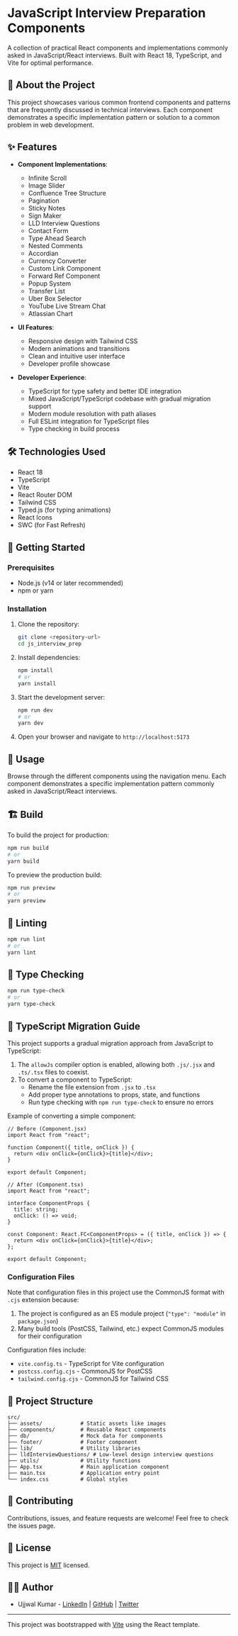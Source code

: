 # JavaScript Interview Preparation Components

A collection of practical React components and implementations commonly asked in JavaScript/React interviews. Built with React 18, TypeScript, and Vite for optimal performance.

## 🚀 About the Project

This project showcases various common frontend components and patterns that are frequently discussed in technical interviews. Each component demonstrates a specific implementation pattern or solution to a common problem in web development.

## ✨ Features

- **Component Implementations**:

  - Infinite Scroll
  - Image Slider
  - Confluence Tree Structure
  - Pagination
  - Sticky Notes
  - Sign Maker
  - LLD Interview Questions
  - Contact Form
  - Type Ahead Search
  - Nested Comments
  - Accordian
  - Currency Converter
  - Custom Link Component
  - Forward Ref Component
  - Popup System
  - Transfer List
  - Uber Box Selector
  - YouTube Live Stream Chat
  - Atlassian Chart

- **UI Features**:

  - Responsive design with Tailwind CSS
  - Modern animations and transitions
  - Clean and intuitive user interface
  - Developer profile showcase

- **Developer Experience**:
  - TypeScript for type safety and better IDE integration
  - Mixed JavaScript/TypeScript codebase with gradual migration support
  - Modern module resolution with path aliases
  - Full ESLint integration for TypeScript files
  - Type checking in build process

## 🛠️ Technologies Used

- React 18
- TypeScript
- Vite
- React Router DOM
- Tailwind CSS
- Typed.js (for typing animations)
- React Icons
- SWC (for Fast Refresh)

## 🚀 Getting Started

### Prerequisites

- Node.js (v14 or later recommended)
- npm or yarn

### Installation

1. Clone the repository:

   ```bash
   git clone <repository-url>
   cd js_interview_prep
   ```

2. Install dependencies:

   ```bash
   npm install
   # or
   yarn install
   ```

3. Start the development server:

   ```bash
   npm run dev
   # or
   yarn dev
   ```

4. Open your browser and navigate to `http://localhost:5173`

## 📖 Usage

Browse through the different components using the navigation menu. Each component demonstrates a specific implementation pattern commonly asked in JavaScript/React interviews.

## 🏗️ Build

To build the project for production:

```bash
npm run build
# or
yarn build
```

To preview the production build:

```bash
npm run preview
# or
yarn preview
```

## 🧪 Linting

```bash
npm run lint
# or
yarn lint
```

## 🧪 Type Checking

```bash
npm run type-check
# or
yarn type-check
```

## 🧩 TypeScript Migration Guide

This project supports a gradual migration approach from JavaScript to TypeScript:

1. The `allowJs` compiler option is enabled, allowing both `.js/.jsx` and `.ts/.tsx` files to coexist.
2. To convert a component to TypeScript:
   - Rename the file extension from `.jsx` to `.tsx`
   - Add proper type annotations to props, state, and functions
   - Run type checking with `npm run type-check` to ensure no errors

Example of converting a simple component:

```tsx
// Before (Component.jsx)
import React from "react";

function Component({ title, onClick }) {
  return <div onClick={onClick}>{title}</div>;
}

export default Component;

// After (Component.tsx)
import React from "react";

interface ComponentProps {
  title: string;
  onClick: () => void;
}

const Component: React.FC<ComponentProps> = ({ title, onClick }) => {
  return <div onClick={onClick}>{title}</div>;
};

export default Component;
```

### Configuration Files

Note that configuration files in this project use the CommonJS format with `.cjs` extension because:

1. The project is configured as an ES module project (`"type": "module"` in `package.json`)
2. Many build tools (PostCSS, Tailwind, etc.) expect CommonJS modules for their configuration

Configuration files include:

- `vite.config.ts` - TypeScript for Vite configuration
- `postcss.config.cjs` - CommonJS for PostCSS
- `tailwind.config.cjs` - CommonJS for Tailwind CSS

## 📝 Project Structure

```
src/
├── assets/            # Static assets like images
├── components/        # Reusable React components
├── db/                # Mock data for components
├── footer/            # Footer component
├── lib/               # Utility libraries
├── lldInterviewQuestions/ # Low-level design interview questions
├── utils/             # Utility functions
├── App.tsx            # Main application component
├── main.tsx           # Application entry point
└── index.css          # Global styles
```

## 🤝 Contributing

Contributions, issues, and feature requests are welcome! Feel free to check the issues page.

## 📄 License

This project is [MIT](LICENSE) licensed.

## 👨‍💻 Author

- Ujjwal Kumar - [LinkedIn](https://www.linkedin.com/in/dev-ujjwal/) | [GitHub](https://github.com/MrGroot97) | [Twitter](https://x.com/Oye_ujju)

---

This project was bootstrapped with [Vite](https://vitejs.dev/) using the React template.
